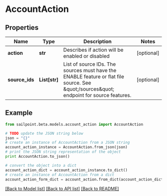 # AccountAction


## Properties

Name | Type | Description | Notes
------------ | ------------- | ------------- | -------------
**action** | **str** | Describes if action will be enabled or disabled | [optional] 
**source_ids** | **List[str]** | List of source IDs. The sources must have the ENABLE feature or flat file source. See \&quot;/sources\&quot; endpoint for source features. | [optional] 

## Example

```python
from sailpoint.beta.models.account_action import AccountAction

# TODO update the JSON string below
json = "{}"
# create an instance of AccountAction from a JSON string
account_action_instance = AccountAction.from_json(json)
# print the JSON string representation of the object
print AccountAction.to_json()

# convert the object into a dict
account_action_dict = account_action_instance.to_dict()
# create an instance of AccountAction from a dict
account_action_form_dict = account_action.from_dict(account_action_dict)
```
[[Back to Model list]](../README.md#documentation-for-models) [[Back to API list]](../README.md#documentation-for-api-endpoints) [[Back to README]](../README.md)


